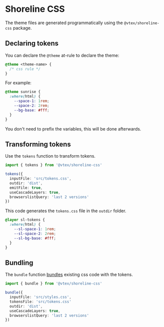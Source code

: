 # Shoreline CSS

The theme files are generated programmatically using the `@vtex/shoreline-css` package.

## Declaring tokens

You can declare the `@theme` at-rule to declare the theme:

```css
@theme <theme-name> {
  /* css rule */
}
```

For example:

```css filename="tokens.css"
@theme sunrise {
  :where(html) {
    --space-1: 1rem;
    --space-2: 2rem;
    --bg-base: #fff;
  }
}
```

You don't need to prefix the variables, this will be done afterwards.

## Transforming tokens

Use the `tokens` function to transform tokens.

```ts
import { tokens } from '@vtex/shoreline-css'

tokens({
  inputFile: 'src/tokens.css',
  outdir: 'dist',
  emitFile: true,
  useCascadeLayers: true,
  browserslistQuery: 'last 2 versions'
})
```

This code generates the `tokens.css` file in the `outdir` folder.

```css filename="dist/tokens.css"
@layer sl-tokens {
  :where(html) {
    --sl-space-1: 1rem;
    --sl-space-2: 2rem;
    --sl-bg-base: #fff;
  }
}
```

## Bundling

The `bundle` function [bundles](https://lightningcss.dev/bundling.html) existing css code with the tokens.

```ts
import { bundle } from '@vtex/shoreline-css'

bundle({
  inputFile: 'src/styles.css',
  tokensFile: 'src/tokens.css'
  outdir: 'dist',
  useCascadeLayers: true,
  browserslistQuery: 'last 2 versions'
})
```
